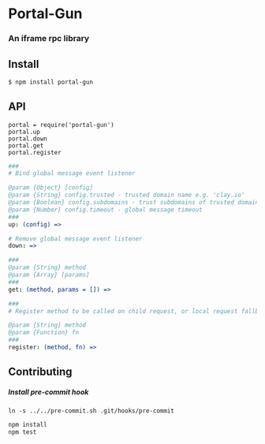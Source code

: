 # Portal-Gun

### An iframe rpc library

## Install

```bash
$ npm install portal-gun
```

## API

`portal = require('portal-gun')`  
`portal.up`  
`portal.down`  
`portal.get`  
`portal.register`  

```coffee
###
# Bind global message event listener

@param {Object} [config]
@param {String} config.trusted - trusted domain name e.g. 'clay.io'
@param {Boolean} config.subdomains - trust subdomains of trusted domain
@param {Number} config.timeout - global message timeout
###
up: (config) =>
```

```coffee
# Remove global message event listener
down: =>
```

```coffee
###
@param {String} method
@param {Array} [params]
###
get: (method, params = []) =>
```

```coffee
###
# Register method to be called on child request, or local request fallback

@param {String} method
@param {Function} fn
###
register: (method, fn) =>
```

## Contributing

##### Install pre-commit hook

`ln -s ../../pre-commit.sh .git/hooks/pre-commit`

```bash
npm install
npm test
```
